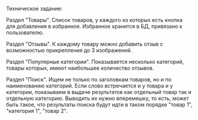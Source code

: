 Техническое задание:

Раздел "Товары". Список товаров, у каждого из которых есть кнопка для добавления в избранное. Избранное хранится в БД, привязано к пользователю.

Раздел "Отзывы". К каждому товару можно добавить отзыв с возможностью прикрепления до 3 изображений.

Раздел "Популярные категории". Показывается несколько категорий, товары которых, имеют наибольшее количество отзывов.

Раздел "Поиск". Ищем не только по заголовкам товаров, но и по наименованию категорий. Если слово встречается и у товара и у категории, показываем в выдаче результатов как отдельный товар так и отдельную категорию. Выводить их нужно вперемешку, то есть, может быть такое, что результаты поиска будут идти в таком порядке "товар 1", "категория 1", "товар 2".
